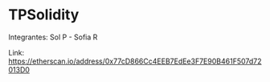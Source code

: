 # TPSolidity

Integrantes: Sol P - Sofia R





Link: https://etherscan.io/address/0x77cD866Cc4EEB7EdEe3F7E90B461F507d72013D0
